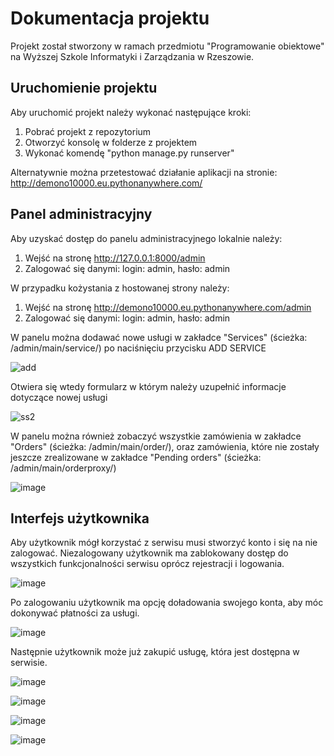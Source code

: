 Dokumentacja projektu
=====================
Projekt został stworzony w ramach przedmiotu "Programowanie obiektowe" na Wyższej Szkole Informatyki i Zarządzania w Rzeszowie.

Uruchomienie projektu
----------------------
Aby uruchomić projekt należy wykonać następujące kroki:
1. Pobrać projekt z repozytorium
2. Otworzyć konsolę w folderze z projektem
3. Wykonać komendę "python manage.py runserver"

Alternatywnie można przetestować działanie aplikacji na stronie: http://demono10000.eu.pythonanywhere.com/

Panel administracyjny
-------------
Aby uzyskać dostęp do panelu administracyjnego lokalnie należy:
1. Wejść na stronę http://127.0.0.1:8000/admin
2. Zalogować się danymi: login: admin, hasło: admin

W przypadku kożystania z hostowanej strony należy:
1. Wejść na stronę http://demono10000.eu.pythonanywhere.com/admin
2. Zalogować się danymi: login: admin, hasło: admin

W panelu można dodawać nowe usługi w zakładce "Services" (ścieżka: /admin/main/service/) po naciśnięciu przycisku ADD SERVICE

![add](https://user-images.githubusercontent.com/48636182/206041383-9e40434c-3373-4ea9-a37f-74209385cf15.png)

Otwiera się wtedy formularz w którym należy uzupełnić informacje dotyczące nowej usługi

![ss2](https://user-images.githubusercontent.com/48636182/206041779-b3bc6915-3c1b-4441-8262-7542b1c75369.png)

W panelu można również zobaczyć wszystkie zamówienia w zakładce "Orders" (ścieżka: /admin/main/order/), oraz zamówienia, które nie zostały jeszcze zrealizowane w zakładce "Pending orders" (ścieżka: /admin/main/orderproxy/)

![image](https://user-images.githubusercontent.com/48636182/206170153-e835bd7b-d840-4562-8e1f-6ba8e426ed20.png)

Interfejs użytkownika
---------------------
Aby użytkownik mógł korzystać z serwisu musi stworzyć konto i się na nie zalogować. Niezalogowany użytkownik ma zablokowany dostęp do wszystkich funkcjonalności serwisu oprócz rejestracji i logowania.

![image](https://user-images.githubusercontent.com/48636182/206172196-71cb367c-7768-420b-a943-0cb2104056d4.png)

Po zalogowaniu użytkownik ma opcję doładowania swojego konta, aby móc dokonywać płatności za usługi.

![image](https://user-images.githubusercontent.com/48636182/206172586-341ac62d-28da-4b39-b23c-c018d01ab09f.png)

Następnie użytkownik może już zakupić usługę, która jest dostępna w serwisie.

![image](https://user-images.githubusercontent.com/48636182/206172776-e8d2fe52-a823-4969-bb0d-28b29fc3d687.png)

![image](https://user-images.githubusercontent.com/48636182/206172977-7afafe9c-c4f1-4ab2-a1b8-bd8b217a03ab.png)

![image](https://user-images.githubusercontent.com/48636182/206173066-57ecea2e-c6e7-42fc-b7ec-f0748a8d8c9e.png)

![image](https://user-images.githubusercontent.com/48636182/206173118-c90eee61-ed8d-4d57-a2a5-fdc8466c9c8f.png)

